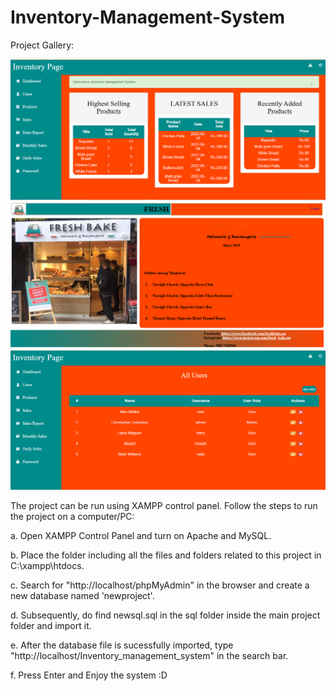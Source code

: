 # Inventory-Management-System
Project Gallery:

![Dashboard](./img/dashboard.png)
![Login](./img/login.png)
![Users Page](./img/tables.png)



The project can be run using XAMPP control panel. Follow the steps to run the project on a computer/PC:

a. Open XAMPP Control Panel and turn on Apache and MySQL.

b. Place the folder including all the files and folders related to this project in C:\xampp\htdocs.

c. Search for "http://localhost/phpMyAdmin" in the browser and create a new database named 'newproject'. 

d. Subsequently, do find newsql.sql in the sql folder inside the main project folder and import it.

e. After the database file is sucessfully imported, type "http://localhost/Inventory_management_system" in the search bar. 

f. Press Enter and Enjoy the system :D
